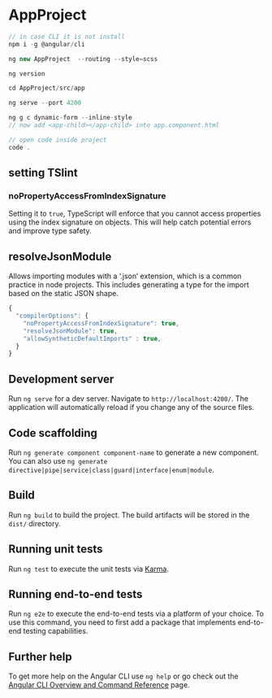 # AppProject

```js
// in case CLI it is not install
npm i -g @angular/cli

ng new AppProject  --routing --style=scss

ng version

cd AppProject/src/app

ng serve --port 4200

ng g c dynamic-form --inline-style
// now add <app-child></app-child> into app.component.html 

// open code inside project
code .
```

## setting TSlint

### noPropertyAccessFromIndexSignature

Setting it to `true`, TypeScript will enforce that you cannot access properties using the index signature on objects. This will help catch potential errors and improve type safety.

## resolveJsonModule

Allows importing modules with a ‘.json’ extension, which is a common practice in node projects. This includes generating a type for the import based on the static JSON shape.

```js
{
  "compilerOptions": {
    "noPropertyAccessFromIndexSignature": true,
    "resolveJsonModule": true,
    "allowSyntheticDefaultImports" : true,
  }
}
```

## Development server

Run `ng serve` for a dev server. Navigate to `http://localhost:4200/`. The application will automatically reload if you change any of the source files.

## Code scaffolding

Run `ng generate component component-name` to generate a new component. You can also use `ng generate directive|pipe|service|class|guard|interface|enum|module`.

## Build

Run `ng build` to build the project. The build artifacts will be stored in the `dist/` directory.

## Running unit tests

Run `ng test` to execute the unit tests via [Karma](https://karma-runner.github.io).

## Running end-to-end tests

Run `ng e2e` to execute the end-to-end tests via a platform of your choice. To use this command, you need to first add a package that implements end-to-end testing capabilities.

## Further help

To get more help on the Angular CLI use `ng help` or go check out the [Angular CLI Overview and Command Reference](https://angular.io/cli) page.
